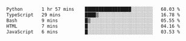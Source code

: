 <!--START_SECTION:waka-->

```txt
Python       1 hr 57 mins    █████████████████░░░░░░░░   68.03 %
TypeScript   29 mins         ████▒░░░░░░░░░░░░░░░░░░░░   16.78 %
Bash         9 mins          █▒░░░░░░░░░░░░░░░░░░░░░░░   05.55 %
HTML         7 mins          █░░░░░░░░░░░░░░░░░░░░░░░░   04.16 %
JavaScript   6 mins          █░░░░░░░░░░░░░░░░░░░░░░░░   03.53 %
```

<!--END_SECTION:waka--> 
 
